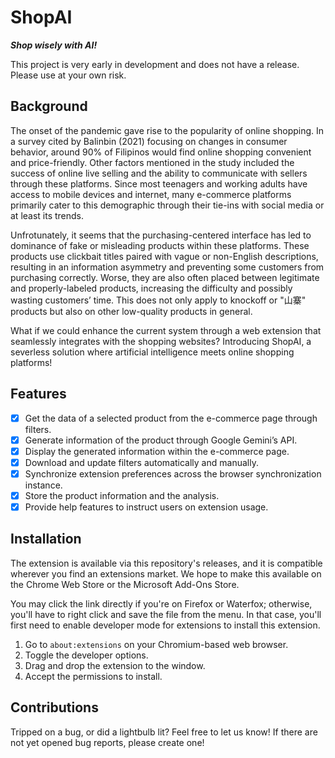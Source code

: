 # ShopAI
**_Shop wisely with AI!_**

This project is very early in development and does not have a release. Please use at your own risk.

## Background
The onset of the pandemic gave rise to the popularity of online shopping. In a survey cited by Balinbin (2021) focusing on changes in consumer behavior, around 90% of Filipinos would find online shopping convenient and price-friendly. Other factors mentioned in the study included the success of online live selling and the ability to communicate with sellers through these platforms. Since most teenagers and working adults have access to mobile devices and internet, many e-commerce platforms primarily cater to this demographic through their tie-ins with social media or at least its trends.  

Unfrotunately, it seems that the purchasing-centered interface has led to dominance of fake or misleading products within these platforms. These products use clickbait titles paired with vague or non-English descriptions, resulting in an information asymmetry and preventing some customers from purchasing correctly. Worse, they are also often placed between legitimate and properly-labeled products, increasing the difficulty and possibly wasting customers’ time. This does not only apply to knockoff or "山寨" products but also on other low-quality products in general.

What if we could enhance the current system through a web extension that seamlessly integrates with the shopping websites? Introducing ShopAI, a severless solution where artificial intelligence meets online shopping platforms! 

## Features
- [X] Get the data of a selected product from the e-commerce page through filters.
- [X] Generate information of the product through Google Gemini’s API.
- [X] Display the generated information within the e-commerce page.
- [X] Download and update filters automatically and manually.
- [X] Synchronize extension preferences across the browser synchronization instance.
- [X] Store the product information and the analysis.
- [X] Provide help features to instruct users on extension usage.

## Installation
The extension is available via this repository's releases, and it is compatible wherever you find an extensions market. We hope to make this available on the Chrome Web Store or the Microsoft Add-Ons Store.

You may click the link directly if you're on Firefox or Waterfox; otherwise, you'll have to right click and save the file from the menu. In that case, you'll first need to enable developer mode for extensions to install this extension.
1. Go to `about:extensions` on your Chromium-based web browser.
2. Toggle the developer options.
3. Drag and drop the extension to the window.
4. Accept the permissions to install.

## Contributions
Tripped on a bug, or did a lightbulb lit? Feel free to let us know! If there are not yet opened bug reports, please create one!
